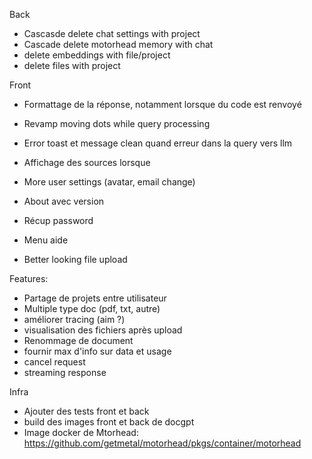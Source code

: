 Back

- Cascasde delete chat settings with project
- Cascade delete motorhead memory with chat
- delete embeddings with file/project
- delete files with project

Front

- Formattage de la réponse, notamment lorsque du code est renvoyé
- Revamp moving dots while query processing
- Error toast et message clean quand erreur dans la query vers llm
- Affichage des sources lorsque

- More user settings (avatar, email change)
- About avec version
- Récup password
- Menu aide
- Better looking file upload

Features:

- Partage de projets entre utilisateur
- Multiple type doc (pdf, txt, autre)
- améliorer tracing (aim ?)
- visualisation des fichiers après upload
- Renommage de document
- fournir max d'info sur data et usage
- cancel request
- streaming response

Infra

- Ajouter des tests front et back
- build des images front et back de docgpt
- Image docker de Mtorhead: https://github.com/getmetal/motorhead/pkgs/container/motorhead
